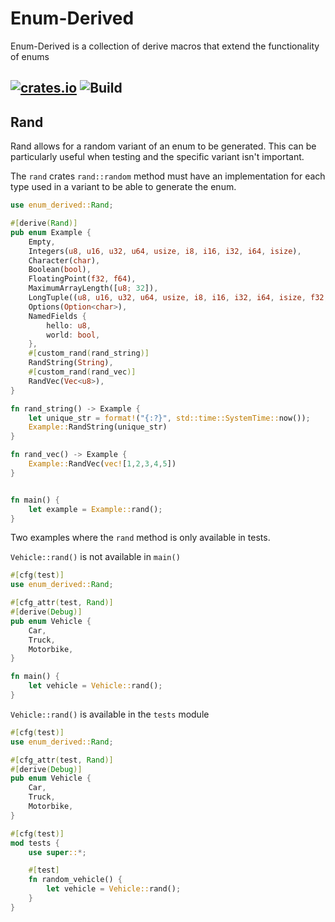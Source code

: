 <!-- Enum-Derived readme rendered on crates.io -->

# Enum-Derived

Enum-Derived is a collection of derive macros that extend the functionality of enums

[![crates.io](https://img.shields.io/crates/v/enum-derived.svg)](https://crates.io/crates/enum-derived)
![Build](https://github.com/green-spaces/enum-derived/actions/workflows/build.yml/badge.svg?branch=main)
---

## Rand

Rand allows for a random variant of an enum to be generated. This can be particularly useful when testing and the specific variant isn't important.

The `rand` crates `rand::random` method must have an implementation  for each type used in a variant to be able to generate the enum.

```rust
use enum_derived::Rand;

#[derive(Rand)]
pub enum Example {
    Empty,
    Integers(u8, u16, u32, u64, usize, i8, i16, i32, i64, isize),
    Character(char),
    Boolean(bool),
    FloatingPoint(f32, f64),
    MaximumArrayLength([u8; 32]),
    LongTuple((u8, u16, u32, u64, usize, i8, i16, i32, i64, isize, f32, f64)),
    Options(Option<char>),
    NamedFields {
        hello: u8,
        world: bool,
    },
    #[custom_rand(rand_string)]
    RandString(String),
    #[custom_rand(rand_vec)]
    RandVec(Vec<u8>),
}

fn rand_string() -> Example {
    let unique_str = format!("{:?}", std::time::SystemTime::now());
    Example::RandString(unique_str)
}

fn rand_vec() -> Example {
    Example::RandVec(vec![1,2,3,4,5])
}


fn main() {
    let example = Example::rand();
}
```

Two examples where the `rand` method is only available in tests.

`Vehicle::rand()` is not available in `main()`

```rust compile_fail
#[cfg(test)]
use enum_derived::Rand;

#[cfg_attr(test, Rand)]
#[derive(Debug)]
pub enum Vehicle {
    Car,
    Truck,
    Motorbike,
}

fn main() {
    let vehicle = Vehicle::rand();
}

```

`Vehicle::rand()` is available in the `tests` module

```rust
#[cfg(test)]
use enum_derived::Rand;

#[cfg_attr(test, Rand)]
#[derive(Debug)]
pub enum Vehicle {
    Car,
    Truck,
    Motorbike,
}

#[cfg(test)]
mod tests {
    use super::*;

    #[test]
    fn random_vehicle() {
        let vehicle = Vehicle::rand();
    }
}
```
